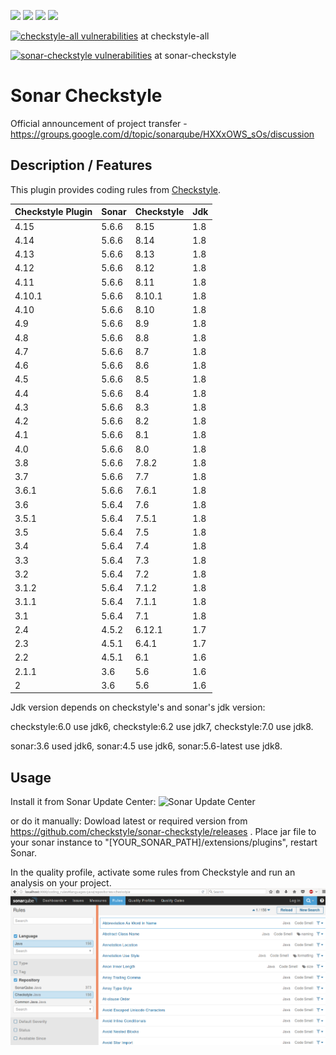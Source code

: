 [![][travis img]][travis]
[![][wercker img]][wercker]
[![][teamcity img]][teamcity]
[![][sonar img]][sonar]

[![checkstyle-all vulnerabilities][snyk-cs-all img]][snyk-cs-all] at checkstyle-all

[![sonar-checkstyle vulnerabilities][snyk-sonar img]][snyk-sonar] at sonar-checkstyle

Sonar Checkstyle
==========

Official announcement of project transfer - https://groups.google.com/d/topic/sonarqube/HXXxOWS_sOs/discussion

## Description / Features

This plugin provides coding rules from [Checkstyle](http://checkstyle.sourceforge.net/).

Checkstyle Plugin|Sonar|Checkstyle|Jdk
-----------------|-----|----------|---
4.15|5.6.6|8.15|1.8
4.14|5.6.6|8.14|1.8
4.13|5.6.6|8.13|1.8
4.12|5.6.6|8.12|1.8
4.11|5.6.6|8.11|1.8
4.10.1|5.6.6|8.10.1|1.8
4.10|5.6.6|8.10|1.8
4.9|5.6.6|8.9|1.8
4.8|5.6.6|8.8|1.8
4.7|5.6.6|8.7|1.8
4.6|5.6.6|8.6|1.8
4.5|5.6.6|8.5|1.8
4.4|5.6.6|8.4|1.8
4.3|5.6.6|8.3|1.8
4.2|5.6.6|8.2|1.8
4.1|5.6.6|8.1|1.8
4.0|5.6.6|8.0|1.8
3.8|5.6.6|7.8.2|1.8
3.7|5.6.6|7.7|1.8
3.6.1|5.6.6|7.6.1|1.8
3.6|5.6.4|7.6|1.8
3.5.1|5.6.4|7.5.1|1.8
3.5|5.6.4|7.5|1.8
3.4|5.6.4|7.4|1.8
3.3|5.6.4|7.3|1.8
3.2|5.6.4|7.2|1.8
3.1.2|5.6.4|7.1.2|1.8
3.1.1|5.6.4|7.1.1|1.8
3.1|5.6.4|7.1|1.8
2.4|4.5.2|6.12.1|1.7
2.3|4.5.1|6.4.1|1.7
2.2|4.5.1|6.1|1.6
2.1.1|3.6|5.6|1.6
2|3.6|5.6|1.6


Jdk version depends on checkstyle's and sonar's jdk version:

checkstyle:6.0 use jdk6, checkstyle:6.2 use jdk7, checkstyle:7.0 use jdk8.

sonar:3.6 used jdk6, sonar:4.5 use jdk6, sonar:5.6-latest use jdk8.

## Usage
Install it from Sonar Update Center:
![Sonar Update Center](https://cloud.githubusercontent.com/assets/812984/23023964/e850b208-f40c-11e6-9577-a8e449de7e1d.png)

or do it manually:
Dowload latest or required version from https://github.com/checkstyle/sonar-checkstyle/releases .
Place jar file to your sonar instance to "[YOUR_SONAR_PATH]/extensions/plugins", restart Sonar.

In the quality profile, activate some rules from Checkstyle and run an analysis on your project.
![checkstlye rules in sonar](https://github.com/checkstyle/resources/raw/master/img/sonar-wiki/sonar-in-docker.PNG)

[travis]:https://travis-ci.org/checkstyle/sonar-checkstyle/builds
[travis img]:https://secure.travis-ci.org/checkstyle/sonar-checkstyle.png

[teamcity]:https://teamcity.jetbrains.com/viewType.html?buildTypeId=Checkstyle_SonarCheckstyleIdeaInspectionsMaster
[teamcity img]:https://img.shields.io/teamcity/http/teamcity.jetbrains.com/s/Checkstyle_SonarCheckstyleIdeaInspectionsMaster.svg?label=TeamCity%20inspections

[sonar]:https://sonarcloud.io/dashboard?id=com.github.checkstyle%3Acheckstyle-sonar-plugin-parent
[sonar img]:https://sonarcloud.io/api/project_badges/measure?project=com.github.checkstyle%3Acheckstyle-sonar-plugin-parent&metric=alert_status

[wercker]: https://app.wercker.com/project/bykey/ece513d8a6eb70207dd3b805b63e8d1c
[wercker img]: https://app.wercker.com/status/ece513d8a6eb70207dd3b805b63e8d1c/s/master

[snyk-cs-all]: https://snyk.io/test/github/checkstyle/sonar-checkstyle?targetFile=checkstyle-all/pom.xml
[snyk-cs-all img]: https://snyk.io/test/github/checkstyle/sonar-checkstyle/badge.svg?targetFile=checkstyle-all/pom.xml

[snyk-sonar]: https://snyk.io/test/github/checkstyle/sonar-checkstyle?targetFile=checkstyle-sonar-plugin/pom.xml
[snyk-sonar img]: https://snyk.io/test/github/checkstyle/sonar-checkstyle/badge.svg?targetFile=checkstyle-sonar-plugin/pom.xml
